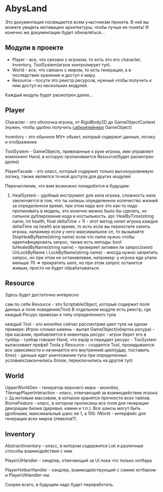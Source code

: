 # AbysLand

Это документация посвящается всем участникам проекта.
В ней вы можете увидеть мотивацию архитектуры, чтобы лучше ее понять!
И конечно же документация будет обновляться...

## Модули в проекте

- Player - все, что связано с игроком, то есть это его character, Inventory, ToolSystem(игрок контролирует тул).
- World - все, что связано с миром, то есть генерация, а в последствие хранение и доступ к миру.
- Resource - посути это реестр ресурсов, нужный чтобы получить к ним доступ из нескольких модулей.

Каждый модуль будет расмотрен далее...

## Player
Character - это оболочка игрока, от RigidBody2D до GameObjectContext 
(нужен, чтобы удобно получить [сабконтейнеру](https://github.com/Baccanno/Zenject/blob/master/Documentation/SubContainers.md) GameObject)

Inventory - это обычное MV* обьект, который содержит данные, логику и отображение

ToolSystem - GameObjects, привязанные к руке игрока, ими управляет компонент Hand, 
в которую пропихивается Resource(будет расмотрен далее)

PlayerFacade - это класс, который содержит только высокоуровневую логику, также является точкой доступа для других модулей

Перечисление, что вам возможно понадобится в будущем:
1) HealSystem - удобный инструмент для хила игрока, сложность хила заключается в том, 
что ты хилишь определенное количество жизней за определенное время, при этом надо все это как-то надо пропихивать в модель,
это конечно можно было бы сделать, но сильное дублирование кода и костыльность.
api:
HealByTime(string name, int health, float deltaTime = 1) - этот метод хилит игрока каждое deltaTime на health все время,
то есть если вы перехотите хилить игрока, например если у него максимальное хп, то вызывайте StopHealByName(string name)
если что name нужно чтобы идентифицировать запрос, также есть методы:
bool IsHealedByName(string name) - проверяет активен ли запрос(хилл)
UnLockByName \ LockByName(string name) - иногда нужно запретить хапрос, но при этом не останавливая, 
например: у игрока еда упала меньше 70 => прекратить хилл, но при этом запрос останется живым, просто не будет обрабатываться.

## Resource
Здесь будет достаточно интересно

сам по себе Resource - это ScriptableObject, который содержит поля данных и поле поведения(Tool)
В отдельном модуле есть реестр, где каждый Ресурс привязан к типу определенного тула

каждый Tool - это монобех сейчас рассмотрим цикл тула на одном примере:
Игрок сломал камень - выпал GameObject(обертка ресура) - при касании, прибавляется в инвентарь ресурс - 
игрок берет его в тулбар - тулбар говорит Hand, что equip и передает ресурс - TooSystem вытаскивает префаб Toolа у Resource -
создается Tool, прокидывается все зависимости и начинается его внутренний цикл(удар, поставить блок) -
дальше идет уничтожение тула при определенных условиях(закончились блоки, переключились на другой тул)

## World
UpperWorldGen - генератор верхнего мира - монобех,
TilemapPlayerInteraction - класс, отвечающий за взаимодействие игрока с 2д интовым массивом, в котором хранятся прочности всех тайлов.
BiomeFeature - класс, в котором прописаны все поля для генерации декорации биома (деревья, камни и т.п.). Все шансы могут быть дробными, максимальный шанс не 1, а 100.
IWorld - интерфейс для генерации всех миров (левелов?).

## Inventory

AbstractInventory - класс, в котором содержится List<Resource> и различные способы взаимодействия с ним

PlayerUIHandler - хэндлер, отвечающий за UI пока что только хотбара

PlayerHotbarHandler - хэндлер, взаимодействующий с самим хотбаром и PlayerUIHandler-ом.

Скорее всего, в будущем надо будет переработать.
